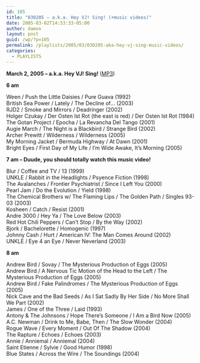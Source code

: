 ```yaml
---
id: 105
title: "030205 – a.k.a. Hey VJ! Sing! (+music videos)"
date: 2005-03-02T14:53:33-05:00
author: damon
layout: post
guid: /wp/?p=105
permalink: /playlists/2005/03/030205-aka-hey-vj-sing-music-videos/
categories:
  - PLAYLISTS
---
```


<a name="030205"><b>March 2, 2005 – a.k.a. Hey VJ! Sing! </b></a> (<a href="/radio/slipstream030205.mp3">MP3</a>)

**6 am**

Ween / Push the Little Daisies / Pure Guava (1992)  
British Sea Power / Lately / The Decline of… (2003)  
RJD2 / Smoke and Mirrors / Deadringer (2002)  
Holger Czukay / Der Osten Ist Rot (the east is red) / Der Osten Ist Rot (1984)  
The Gotan Project / Epocha / La Revancha Del Tango (2001)  
Augie March / The Night is a Blackbird / Strange Bird (2002)  
Archer Prewitt / Wilderness / Wilderness (2005)  
My Morning Jacket / Bermuda Highway / At Dawn (2001)  
Bright Eyes / First Day of My Life / I’m Wide Awake, It’s Morning (2005)

**7 am – Duude, you should totally watch this music video!**

Blur / Coffee and TV / 13 (1999)  
UNKLE / Rabbit in the Headlights / Psyence Fiction (1998)  
The Avalanches / Frontier Psychiatrist / Since I Left You (2000)  
Pearl Jam / Do the Evolution / Yield (1998)  
The Chemical Brothers w/ The Flaming Lips / The Golden Path / Singles 93-03 (2003)  
Kosheen / Catch / Resist (2001)  
Andre 3000 / Hey Ya / The Love Below (2003)  
Red Hot Chili Peppers / Can’t Stop / By the Way (2002)  
Bjork / Bachelorette / Homogenic (1997)  
Johnny Cash / Hurt / American IV: The Man Comes Around (2002)  
UNKLE / Eye 4 an Eye / Never Neverland (2003)

**8 am**

Andrew Bird / Sovay / The Mysterious Production of Eggs (2005)  
Andrew Bird / A Nervous Tic Motion of the Head to the Left / The Mysterious Production of Eggs (2005)  
Andrew Bird / Fake Palindromes / The Mysterious Production of Eggs (2005)  
Nick Cave and the Bad Seeds / As I Sat Sadly By Her Side / No More Shall We Part (2002)  
James / One of the Three / Laid (1993)  
Antony & The Johnsons / Hope There’s Someone / I Am a Bird Now (2005)  
A.C. Newman / Drink to Me, Babe, Then / The Slow Wonder (2004)  
Rogue Wave / Every Moment / Out Of The Shadow (2004)  
The Rapture / Echoes / Echoes (2003)  
Annie / Anniemal / Anniemal (2004)  
Saint Etienne / Sylvie / Good Humor (1998)  
Blue States / Across the Wire / The Soundings (2004)

